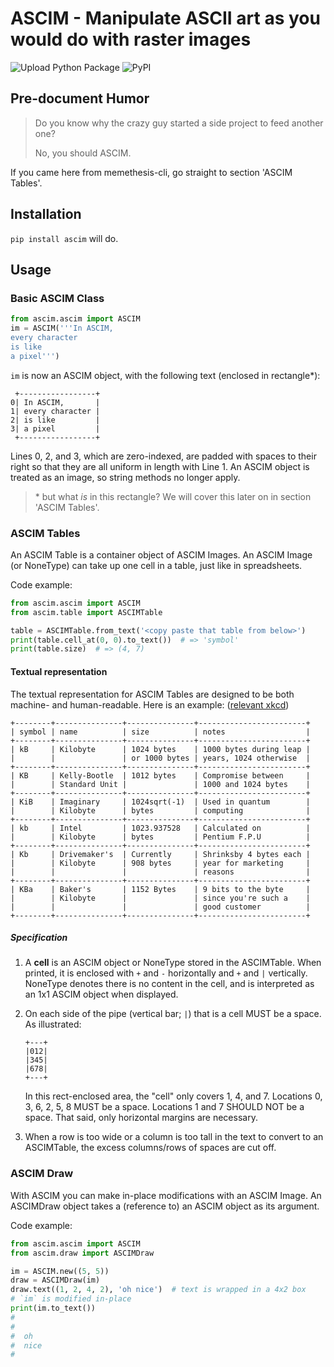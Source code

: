 # ASCIM - Manipulate ASCII art as you would do with raster images

![Upload Python Package](https://github.com/fakefred/ascim/workflows/Upload%20Python%20Package/badge.svg) ![PyPI](https://img.shields.io/pypi/v/ascim)

## Pre-document Humor

> Do you know why the crazy guy started a side project to feed another one?
>
> No, you should ASCIM.

If you came here from memethesis-cli, go straight to section 'ASCIM Tables'.

## Installation

`pip install ascim` will do.

## Usage

### Basic ASCIM Class

```python
from ascim.ascim import ASCIM
im = ASCIM('''In ASCIM,
every character
is like
a pixel''')
```

`im` is now an ASCIM object, with the following text (enclosed in rectangle\*):

```
 +-----------------+
0| In ASCIM,       |
1| every character |
2| is like         |
3| a pixel         |
 +-----------------+
```

Lines 0, 2, and 3, which are zero-indexed, are padded with spaces to their right
so that they are all uniform in length with Line 1.
An ASCIM object is treated as an image, so string methods no longer apply.

> \* but what _is_ in this rectangle? We will cover this later on in section
> 'ASCIM Tables'.

### ASCIM Tables

An ASCIM Table is a container object of ASCIM Images. An ASCIM Image (or NoneType)
can take up one cell in a table, just like in spreadsheets.

Code example:

```python
from ascim.ascim import ASCIM
from ascim.table import ASCIMTable

table = ASCIMTable.from_text('<copy paste that table from below>')
print(table.cell_at(0, 0).to_text())  # => 'symbol'
print(table.size)  # => (4, 7)
```

#### Textual representation

The textual representation for ASCIM Tables are designed to be both machine- and
human-readable. Here is an example:
([relevant xkcd](https://xkcd.com/394/))

```
+--------+---------------+---------------+------------------------+
| symbol | name          | size          | notes                  |
+--------+---------------+---------------+------------------------+
| kB     | Kilobyte      | 1024 bytes    | 1000 bytes during leap |
|        |               | or 1000 bytes | years, 1024 otherwise  |
+--------+---------------+---------------+------------------------+
| KB     | Kelly-Bootle  | 1012 bytes    | Compromise between     |
|        | Standard Unit |               | 1000 and 1024 bytes    |
+--------+---------------+---------------+------------------------+
| KiB    | Imaginary     | 1024sqrt(-1)  | Used in quantum        |
|        | Kilobyte      | bytes         | computing              |
+--------+---------------+---------------+------------------------+
| kb     | Intel         | 1023.937528   | Calculated on          |
|        | Kilobyte      | bytes         | Pentium F.P.U          |
+--------+---------------+---------------+------------------------+
| Kb     | Drivemaker's  | Currently     | Shrinksby 4 bytes each |
|        | Kilobyte      | 908 bytes     | year for marketing     |
|        |               |               | reasons                |
+--------+---------------+---------------+------------------------+
| KBa    | Baker's       | 1152 Bytes    | 9 bits to the byte     |
|        | Kilobyte      |               | since you're such a    |
|        |               |               | good customer          |
+--------+---------------+---------------+------------------------+
```

##### Specification

1. A **cell** is an ASCIM object or NoneType stored in the ASCIMTable.
   When printed, it is enclosed with `+` and `-` horizontally and
   `+` and `|` vertically. NoneType denotes there is no content in the cell,
   and is interpreted as an 1x1 ASCIM object when displayed.
2. On each side of the pipe (vertical bar; `|`) that is a cell MUST
   be a space. As illustrated:

   ```
   +---+
   |012|
   |345|
   |678|
   +---+
   ```

   In this rect-enclosed area, the "cell" only covers 1, 4, and 7.
   Locations 0, 3, 6, 2, 5, 8 MUST be a space.
   Locations 1 and 7 SHOULD NOT be a space.
   That said, only horizontal margins are necessary.

3. When a row is too wide or a column is too tall in the text to convert
   to an ASCIMTable, the excess columns/rows of spaces are cut off.

### ASCIM Draw

With ASCIM you can make in-place modifications with an ASCIM Image.
An ASCIMDraw object takes a (reference to) an ASCIM object as its argument.

Code example:

```python
from ascim.ascim import ASCIM
from ascim.draw import ASCIMDraw

im = ASCIM.new((5, 5))
draw = ASCIMDraw(im)
draw.text((1, 2, 4, 2), 'oh nice')  # text is wrapped in a 4x2 box
# `im` is modified in-place
print(im.to_text())
#
#
#  oh
#  nice
#
```
